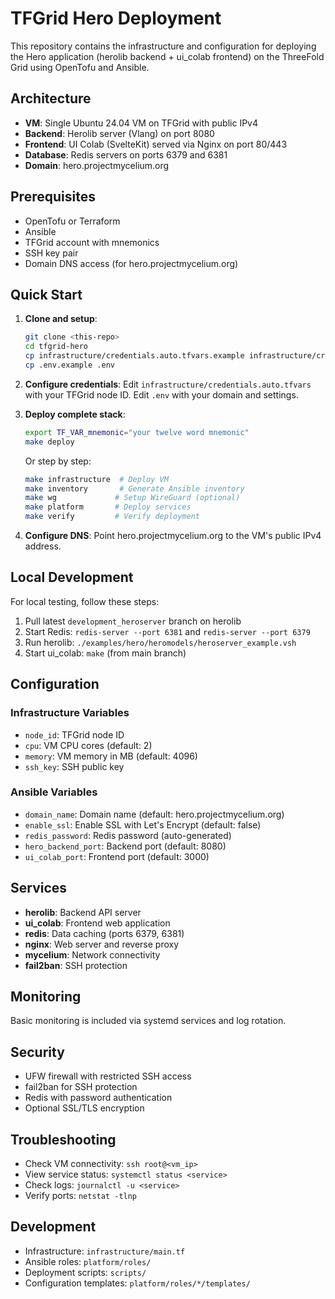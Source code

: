# TFGrid Hero Deployment

This repository contains the infrastructure and configuration for deploying the Hero application (herolib backend + ui_colab frontend) on the ThreeFold Grid using OpenTofu and Ansible.

## Architecture

- **VM**: Single Ubuntu 24.04 VM on TFGrid with public IPv4
- **Backend**: Herolib server (Vlang) on port 8080
- **Frontend**: UI Colab (SvelteKit) served via Nginx on port 80/443
- **Database**: Redis servers on ports 6379 and 6381
- **Domain**: hero.projectmycelium.org

## Prerequisites

- OpenTofu or Terraform
- Ansible
- TFGrid account with mnemonics
- SSH key pair
- Domain DNS access (for hero.projectmycelium.org)

## Quick Start

1. **Clone and setup**:
   ```bash
   git clone <this-repo>
   cd tfgrid-hero
   cp infrastructure/credentials.auto.tfvars.example infrastructure/credentials.auto.tfvars
   cp .env.example .env
   ```

2. **Configure credentials**:
   Edit `infrastructure/credentials.auto.tfvars` with your TFGrid node ID.
   Edit `.env` with your domain and settings.

3. **Deploy complete stack**:
   ```bash
   export TF_VAR_mnemonic="your twelve word mnemonic"
   make deploy
   ```

   Or step by step:
   ```bash
   make infrastructure  # Deploy VM
   make inventory       # Generate Ansible inventory
   make wg             # Setup WireGuard (optional)
   make platform       # Deploy services
   make verify         # Verify deployment
   ```

4. **Configure DNS**:
   Point hero.projectmycelium.org to the VM's public IPv4 address.

## Local Development

For local testing, follow these steps:

1. Pull latest `development_heroserver` branch on herolib
2. Start Redis: `redis-server --port 6381` and `redis-server --port 6379`
3. Run herolib: `./examples/hero/heromodels/heroserver_example.vsh`
4. Start ui_colab: `make` (from main branch)

## Configuration

### Infrastructure Variables

- `node_id`: TFGrid node ID
- `cpu`: VM CPU cores (default: 2)
- `memory`: VM memory in MB (default: 4096)
- `ssh_key`: SSH public key

### Ansible Variables

- `domain_name`: Domain name (default: hero.projectmycelium.org)
- `enable_ssl`: Enable SSL with Let's Encrypt (default: false)
- `redis_password`: Redis password (auto-generated)
- `hero_backend_port`: Backend port (default: 8080)
- `ui_colab_port`: Frontend port (default: 3000)

## Services

- **herolib**: Backend API server
- **ui_colab**: Frontend web application
- **redis**: Data caching (ports 6379, 6381)
- **nginx**: Web server and reverse proxy
- **mycelium**: Network connectivity
- **fail2ban**: SSH protection

## Monitoring

Basic monitoring is included via systemd services and log rotation.

## Security

- UFW firewall with restricted SSH access
- fail2ban for SSH protection
- Redis with password authentication
- Optional SSL/TLS encryption

## Troubleshooting

- Check VM connectivity: `ssh root@<vm_ip>`
- View service status: `systemctl status <service>`
- Check logs: `journalctl -u <service>`
- Verify ports: `netstat -tlnp`

## Development

- Infrastructure: `infrastructure/main.tf`
- Ansible roles: `platform/roles/`
- Deployment scripts: `scripts/`
- Configuration templates: `platform/roles/*/templates/`